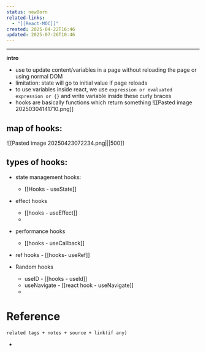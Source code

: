 ```yaml
---
status: newBorn
related-links:
  - "[[React-MOC]]"
created: 2025-04-22T16:46
updated: 2025-07-26T10:46
---
```

---


**intro**
- use to update content/variables in a page without reloading the page or using normal DOM
- limitation: state will go to initial value if page reloads
- to use variables inside react, we use `expression or evaluated expression or {}` and write variable inside these curly braces
- hooks are basically functions which return something
	![[Pasted image 20250304141710.png]]


## map of hooks:

![[Pasted image 20250423072234.png|||500]]


## types of hooks:

- state management hooks:
	- [[Hooks - useState]]

- effect hooks
	- [[hooks - useEffect]]
	- 
- performance hooks
	- [[hooks - useCallback]]
- ref hooks - [[hooks- useRef]]
- Random hooks
	- useID - [[hooks - useId]]
	- useNavigate - [[react hook - useNavigate]]
	- 



# Reference
`related tags + notes + source + link(if any)`
 

- 